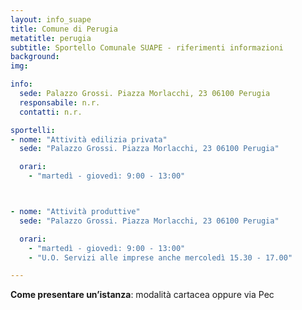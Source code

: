 ```yaml
---
layout: info_suape
title: Comune di Perugia
metatitle: perugia
subtitle: Sportello Comunale SUAPE - riferimenti informazioni
background:
img:

info:
  sede: Palazzo Grossi. Piazza Morlacchi, 23 06100 Perugia
  responsabile: n.r.
  contatti: n.r.

sportelli:
- nome: "Attività edilizia privata"
  sede: "Palazzo Grossi. Piazza Morlacchi, 23 06100 Perugia"

  orari:
    - "martedì - giovedì: 9:00 - 13:00"



- nome: "Attività produttive"
  sede: "Palazzo Grossi. Piazza Morlacchi, 23 06100 Perugia"

  orari:
    - "martedì - giovedì: 9:00 - 13:00"
    - "U.O. Servizi alle imprese anche mercoledì 15.30 - 17.00"

---
```


<p><strong>Come presentare un’istanza</strong>: modalità cartacea oppure via Pec <br /><br /></p>
